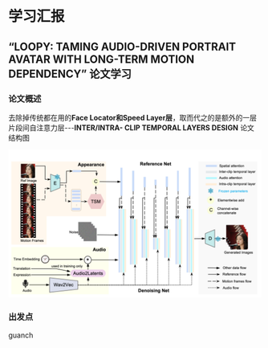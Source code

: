 # 学习汇报
## “LOOPY: TAMING AUDIO-DRIVEN PORTRAIT AVATAR WITH LONG-TERM MOTION DEPENDENCY” 论文学习
### 论文概述
去除掉传统都在用的**Face Locator和Speed Layer层**，取而代之的是额外的一层片段间自注意力层---**INTER/INTRA- CLIP TEMPORAL LAYERS DESIGN**
论文结构图

![](/imgs/2024-11-25/2SIbvTbFGrD9TxZ2.png)
### 出发点
guanch
<!--stackedit_data:
eyJoaXN0b3J5IjpbMTAyMjQ3OTk2OSw1OTEyMTE2OTJdfQ==
-->